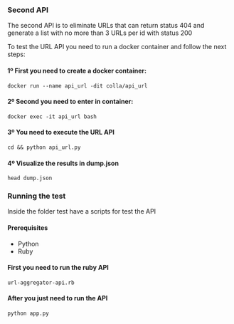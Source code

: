 ### Second API
The second API is to eliminate URLs that can return status 404 and generate a list with no more than 3 URLs per id with status 200

To test the URL API you need to run a docker container and follow the next steps:
#### 1º First you need to create a docker container:
```docker run --name api_url -dit colla/api_url```
#### 2º Second you need to enter in container:
```docker exec -it api_url bash```
#### 3º You need to execute the URL API
```cd && python api_url.py```
#### 4º Visualize the results in dump.json
```head dump.json```

### Running the test
Inside the folder test have a scripts for test the API
#### Prerequisites
* Python
* Ruby

#### First you need to run the ruby API
```url-aggregator-api.rb```
#### After you just need to run the API
```python app.py```
